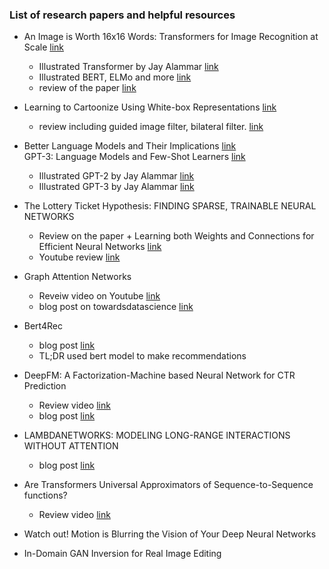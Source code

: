 ### List of research papers and helpful resources

- An Image is Worth 16x16 Words: Transformers for Image Recognition at Scale [link](https://arxiv.org/abs/2010.11929)
  * Illustrated Transformer by Jay Alammar [link](http://jalammar.github.io/illustrated-transformer/)
  * Illustrated BERT, ELMo and more [link](http://jalammar.github.io/illustrated-bert/)
  * review of the paper [link](https://www.youtube.com/watch?v=D72_Cn-XV1g)
  
- Learning to Cartoonize Using White-box Representations [link](https://openaccess.thecvf.com/content_CVPR_2020/papers/Wang_Learning_to_Cartoonize_Using_White-Box_Cartoon_Representations_CVPR_2020_paper.pdf)
  * review including guided image filter, bilateral filter. [link](https://www.notion.so/Learning-to-Cartoonize-Using-White-box-Representations-5939f22ab448453594ff01d4d33cc944)
  
- Better Language Models and Their Implications [link](https://cdn.openai.com/better-language-models/language_models_are_unsupervised_multitask_learners.pdf)  
  GPT-3: Language Models and Few-Shot Learners [link](https://arxiv.org/pdf/2005.14165.pdf)  
  * Illustrated GPT-2 by Jay Alammar [link](http://jalammar.github.io/illustrated-gpt2/)
  * Illustrated GPT-3 by Jay Alammar [link](http://jalammar.github.io/how-gpt3-works-visualizations-animations/)
  
- The Lottery Ticket Hypothesis: FINDING SPARSE, TRAINABLE NEURAL NETWORKS
  * Review on the paper +  Learning both Weights and Connections for Efficient Neural Networks [link](https://seing.tistory.com/47)
  * Youtube review [link](https://www.youtube.com/watch?v=dkNmYu610r8)

- Graph Attention Networks
  * Reveiw video on Youtube [link](https://www.youtube.com/watch?v=NSjpECvEf0Y)
  * blog post on towardsdatascience [link](https://towardsdatascience.com/an-introduction-to-graph-neural-network-gnn-for-analysing-structured-data-afce79f4cfdc)

- Bert4Rec 
  * blog post [link](https://22-22.tistory.com/78)
  * TL;DR used bert model to make recommendations

- DeepFM: A Factorization-Machine based Neural Network for CTR Prediction
  * Review video [link](https://www.youtube.com/watch?v=zxXRGhSQ1f4)
  * blog post [link](https://leehyejin91.github.io/post-deepfm/)

- LAMBDANETWORKS: MODELING LONG-RANGE INTERACTIONS WITHOUT ATTENTION
  * blog post [link](https://medium.com/analytics-vidhya/lambdanetworks-modeling-long-range-interactions-without-attention-337771f42b6f)

- Are Transformers Universal Approximators of Sequence-to-Sequence functions?
  * Review video [link](https://www.youtube.com/watch?v=sfy6qJIRyvg)

- Watch out! Motion is Blurring the Vision of Your Deep Neural Networks

- In-Domain GAN Inversion for Real Image Editing
